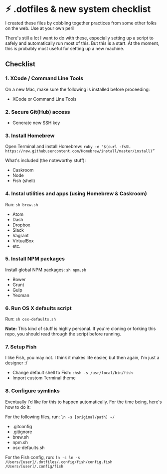 # ⚡︎ .dotfiles & new system checklist

I created these files by cobbling together practices from some other folks on the web. Use at your own peril

There's still a lot I want to do with these, especially setting up a script to safely and automatically run most of this. But this is a start. At the moment, this is probably most useful for setting up a new machine.

## Checklist

### 1. XCode / Command Line Tools

On a new Mac, make sure the following is installed before proceeding:

- XCode or Command Line Tools

### 2. Secure Git(Hub) access

- Generate new SSH key

### 3. Install Homebrew

Open Terminal and install Homebrew: `ruby -e "$(curl -fsSL https://raw.githubusercontent.com/Homebrew/install/master/install)”`

What's included (the noteworthy stuff):

- Caskroom
- Node
- Fish (shell)

### 4. Instal utilities and apps (using Homebrew & Caskroom)

Run: `sh brew.sh`

- Atom
- Dash
- Dropbox
- Slack
- Vagrant
- VirtualBox
- etc.

### 5. Install NPM packages

Install global NPM packages: `sh npm.sh`

  - Bower
  - Grunt
  - Gulp
  - Yeoman

### 6. Run OS X defaults script

Run: `sh osx-defaults.sh`

**Note:** This kind of stuff is highly personal. If you're cloning or forking this repo, you should read through the script before running.

### 7. Setup Fish

I like Fish, you may not. I think it makes life easier, but then again, I'm just a designer :/

- Change default shell to Fish: `chsh -s /usr/local/bin/fish`
- Import custom Terminal theme

### 8. Configure symlinks

Eventually I'd like for this to happen automatically. For the time being, here's how to do it:

For the following files, run: `ln -s [original/path] ~/`

- .gitconfig
- .gitignore
- brew.sh
- npm.sh
- osx-defaults.sh

For the Fish config, run: `ln -s ln -s /Users/[user]/.dotfiles/.config/fish/config.fish /Users/[user]/.config/fish`
